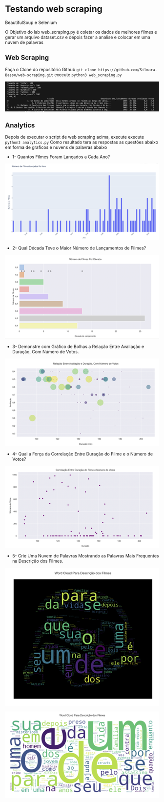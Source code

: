# Testando web scraping

BeautifulSoup e Selenium

O Objetivo do lab web_scraping.py é coletar os dados de melhores filmes e gerar um arquivo dataset.csv e depois fazer a analise e colocar em uma nuvem de palavras

## Web Scraping 

Faça o Clone do repositório Github
`git clone https://github.com/Silmara-Basso/web-scraping.git`
execute `python3 web_scraping.py`

![resumo](images/web_scraping.png)

## Analytics

Depois de executar o script de web scraping acima, execute execute `python3 analytics.py`
Como resultado tera as respostas as questões abaixo em forma de graficos e nuvens de palavras abaixo

- 1- Quantos Filmes Foram Lançados a Cada Ano?

![PorAno](images/Lancados_Ano.png)

- 2- Qual Década Teve o Maior Número de Lançamentos de Filmes?

![PorDecada](images/Lancados_Decada.png)

- 3- Demonstre com Gráfico de Bolhas a Relação Entre Avaliação e Duração, Com Número de Votos.

![DuracaoVotos](images/Duracao_Votos.png)

- 4- Qual a Força da Correlação Entre Duração do Filme e o Número de Votos? 

![DuracaoVotos](images/Duracao_filme_Votos.png)

- 5- Crie Uma Nuvem de Palavras Mostrando as Palavras Mais Frequentes na Descrição dos Filmes.

![DuracaoVotos](images/Word_Cloud_Descricao.png)

![DuracaoVotos](images/Word_Cloud_Descricao_Tradicional.png)
